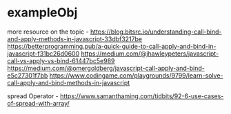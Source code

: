 # exampleObj
more resource on the topic - 
https://blog.bitsrc.io/understanding-call-bind-and-apply-methods-in-javascript-33dbf3217be
https://betterprogramming.pub/a-quick-guide-to-call-apply-and-bind-in-javascript-f31bc26d0600
https://medium.com/@jhawleypeters/javascript-call-vs-apply-vs-bind-61447bc5e989
https://medium.com/@omergoldberg/javascript-call-apply-and-bind-e5c27301f7bb
https://www.codingame.com/playgrounds/9799/learn-solve-call-apply-and-bind-methods-in-javascript

spread Operator - https://www.samanthaming.com/tidbits/92-6-use-cases-of-spread-with-array/
